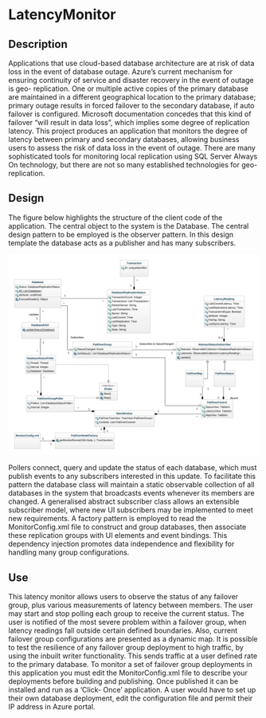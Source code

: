 # LatencyMonitor

## Description

Applications that use cloud-based database architecture are at risk of data loss in the event of database outage.
Azure’s current mechanism for ensuring continuity of service and disaster recovery in the event of outage is geo-
replication. One or multiple active copies of the primary database are maintained in a different geographical
location to the primary database; primary outage results in forced failover to the secondary database, if auto
failover is configured. Microsoft documentation concedes that this kind of failover “will result in data loss”, which
implies some degree of replication latency. This project produces an application that monitors the degree of
latency between primary and secondary databases, allowing business users to assess the risk of data loss in the
event of outage. There are many sophisticated tools for monitoring local replication using SQL Server Always On
technology, but there are not so many established technologies for geo-replication.

## Design

The figure below highlights the structure of the client code of the application. The central object to the system is
the Database. The central design pattern to be employed is the observer pattern. In this design template the
database acts as a publisher and has many subscribers.

![Class Diagram](DRClassDiagram.png "Class Diagram")

Pollers connect, query and update the status of each database, which must publish events to any subscribers
interested in this update. To facilitate this pattern the database class will maintain a static observable collection of
all databases in the system that broadcasts events whenever its members are changed.
A generalised abstract subscriber class allows an extensible subscriber model, where new UI subscribers may be
implemented to meet new requirements.
A factory pattern is employed to read the MonitorConfig.xml file to construct and group databases, then associate
these replication groups with UI elements and event bindings. This dependency injection promotes data
independence and flexibility for handling many group configurations.

## Use

This latency monitor allows users to observe the status of any failover group, plus various measurements of
latency between members. The user may start and stop polling each group to receive the current status. The user
is notified of the most severe problem within a failover group, when latency readings fall outside certain defined
boundaries. Also, current failover group configurations are presented as a dynamic map.
It is possible to test the resilience of any failover group deployment to high traffic, by using the inbuilt writer
functionality. This sends traffic at a user defined rate to the primary database.
To monitor a set of failover group deployments in this application you must edit the MonitorConfig.xml file to
describe your deployments before building and publishing. Once published it can be installed and run as a ‘Click-
Once’ application. A user would have to set up their own database deployment, edit the configuration file and permit their IP address in Azure portal.
